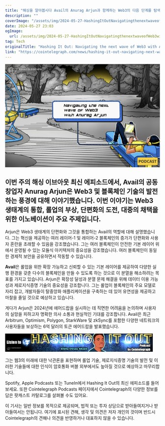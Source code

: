 ```yaml
---
title: "해싱을 알아봅시다 Avail의 Anurag Arjun과 함께하는 Web3의 다음 단계를 탐색하기"
description: ""
coverImage: "/assets/img/2024-05-27-HashingItOutNavigatingthenextwaveofWeb3withAvailsAnuragArjun_thumbnail.png"
date: 2024-05-27 23:03
ogImage: 
  url: /assets/img/2024-05-27-HashingItOutNavigatingthenextwaveofWeb3withAvailsAnuragArjun_thumbnail.png
tag: Tech
originalTitle: "Hashing It Out: Navigating the next wave of Web3 with Avail’s Anurag Arjun"
link: "https://cointelegraph.com/news/hashing-it-out-navigating-next-wave-web3-avail-anurag-arjun"
---
```



![Hashing It Out Episode Thumbnail](/assets/img/2024-05-27-HashingItOutNavigatingthenextwaveofWeb3withAvailsAnuragArjun_thumbnail.png)

## 이번 주의 해싱 이브아웃 최신 에피소드에서, Avail의 공동 창업자 Anurag Arjun은 Web3 및 블록체인 기술의 발전하는 풍경에 대해 이야기했습니다. 이번 이야기는 Web3 생태계의 통합, 롤업의 부상, 단편화의 도전, 대중의 채택을 위한 이노베이션이 주요 주제입니다.

Arjun은 Web3 생태계의 단편화와 그것을 통합하는 Avail의 역할에 대해 설명했습니다. 그는 혁신을 제공하는 여러 레이어-1 및 레이어-2 블록체인의 증가가 단편화와 사용자 혼란을 초래할 수 있음을 강조했습니다. 그는 여러 블록체인이 안전한 기본 레이어 위에서 운영될 수 있는 모듈식 아키텍처의 중요성을 강조했습니다. 여러 블록체인이 동일한 경제적 보안을 공유하면서 작동할 수 있습니다.

<div class="content-ad"></div>

**Avail**은 롤업을 위한 확장 가능하고 신뢰할 수 있는 기본 레이어를 제공하여 다양한 실행 환경을 갖춘 다수의 블록체인을 만들 수 있도록 하는 것으로 이 분열을 해소하려는 목표를 가지고 있습니다. Arjun은 확장성 달성과 분열 문제 해결을 위해 데이터 이용 가능성과 제로지식증명 기술의 중요성을 강조합니다. 그는 롤업이 블록체인의 주요 모델로 자리 잡고, 개발자들이 탈중앙화 애플리케이션을 구축하는 데 있어 유연성을 제공하고 마찰을 줄일 것으로 예상하고 있습니다.

게다가 Arjun은 2024년에 에어드랍을 실시하는 데 직면한 어려움을 논의하며 사용자의 실망을 피하고자 명확한 의사 소통과 현실적인 기대를 강조합니다. Avail은 최근 Arbitrum, Optimism, Polygon, StarkWare 및 zkSync를 포함한 다양한 네트워크의 사용자들을 보상하는 6억 달러의 토큰 에어드랍을 발표했습니다.

![이미지](/assets/img/2024-05-27-HashingItOutNavigatingthenextwaveofWeb3withAvailsAnuragArjun_0.png)

그는 웹3의 미래에 대한 낙관론을 표현하며 롤업 기술, 제로지식증명 기술의 발전 및 이러한 기술들에 대한 인식이 암호통화 버블 외부에서도 높아질 것으로 예상하고 마무리합니다.

<div class="content-ad"></div>

Spotify, Apple Podcasts 또는 TuneIn에서 Hashing It Out의 최신 에피소드를 들어보세요. 또한 Cointelegraph Podcasts 페이지에서 Cointelegraph의 다양한 정보를 담은 팟캐스트 카탈로그를 살펴볼 수도 있어요.

이 기사는 일반 정보를 목적으로 제공되며, 법적 또는 투자 상담으로 받아들여지거나 받아들여서는 안됩니다. 여기에 표시된 견해, 생각 및 의견은 저자 개인의 것이며 반드시 Cointelegraph의 견해나 의견을 반영하거나 대표하지 않을 수 있습니다.